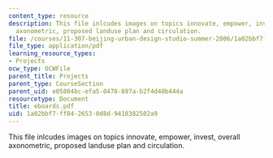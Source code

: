 ```yaml
---
content_type: resource
description: This file inlcudes images on topics innovate, empower, invest, overall
  axonometric, proposed landuse plan and circulation.
file: /courses/11-307-beijing-urban-design-studio-summer-2006/1a02bbf7ff8426530d8d9418382502a9_eboards.pdf
file_type: application/pdf
learning_resource_types:
- Projects
ocw_type: OCWFile
parent_title: Projects
parent_type: CourseSection
parent_uid: e05804bc-efa5-0478-697a-b2f4d40b444a
resourcetype: Document
title: eboards.pdf
uid: 1a02bbf7-ff84-2653-0d8d-9418382502a9
---
```

This file inlcudes images on topics innovate, empower, invest, overall axonometric, proposed landuse plan and circulation.

